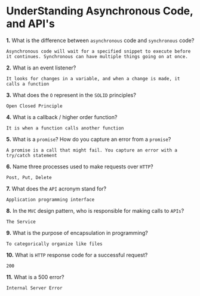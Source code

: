 # UnderStanding Asynchronous Code, and API's

**1.** What is the difference between `asynchronous` code and `synchronous` code?
<!-- enter you answer in the space below -->
```
Asynchronous code will wait for a specified snippet to execute before it continues. Synchronous can have multiple things going on at once.
```
**2.** What is an event listener?
<!-- enter you answer in the space below -->
```
It looks for changes in a variable, and when a change is made, it calls a function
```
**3.** What does the `O` represent in the `SOLID` principles?
<!-- enter you answer in the space below -->
```
Open Closed Principle
```
**4.** What is a callback / higher order function?
<!-- enter you answer in the space below -->
```
It is when a function calls another function
```
**5.** What is a `promise`? How do you capture an error from a `promise`?
<!-- enter you answer in the space below -->
```
A promise is a call that might fail. You capture an error with a try/catch statement
```
**6.** Name three processes used to make requests over `HTTP`?
<!-- enter you answer in the space below -->
```
Post, Put, Delete
```
**7.** What does the `API` acronym stand for?
<!-- enter you answer in the space below -->
```
Application programming interface
```
**8.** In the `MVC` design pattern, who is responsible for making calls to `APIs`?
<!-- enter you answer in the space below -->
```
The Service
```
**9.** What is the purpose of encapsulation in programming?
<!-- enter you answer in the space below -->
```
To categorically organize like files
```
**10.** What is `HTTP` response code for a successful request?
<!-- enter you answer in the space below -->
```
200
```
**11.** What is a 500 error?
<!-- enter you answer in the space below -->
```
Internal Server Error
```